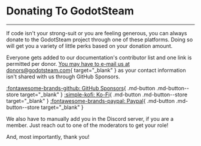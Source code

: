 # Donating To GodotSteam

---

If code isn't your strong-suit or you are feeling generous, you can always donate to the GodotSteam project through one of these platforms. Doing so will get you a variety of little perks based on your donation amount.

Everyone gets added to our documentation's contributor list and one link is permitted per donor. [You may have to e-mail us at donors@godotsteam.com](mailto:donors@godotsteam.com){ target="_blank" } as your contact information isn't shared with us through GitHub Sponsors.

<div class="link-grid" markdown>

[:fontawesome-brands-github: GitHub Sponsors](https://github.com/sponsors/Gramps){ .md-button .md-button--store target="_blank" }
[:simple-kofi: Ko-Fi](https://ko-fi.com/grampsgarcia){ .md-button .md-button--store target="_blank" }
[:fontawesome-brands-paypal: Paypal](https://www.paypal.me/sithlordkyle){ .md-button .md-button--store target="_blank" }

</div>

We also have to manually add you in the Discord server, if you are a member. Just reach out to one of the moderators to get your role!

And, most importantly, thank you!
